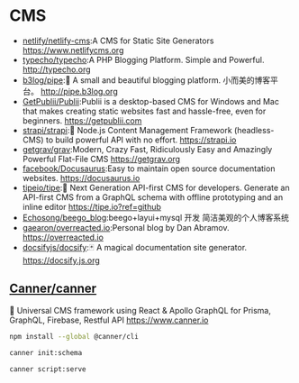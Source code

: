 # CMS

* [netlify/netlify-cms](https://github.com/netlify/netlify-cms):A CMS for Static Site Generators https://www.netlifycms.org
* [typecho/typecho](https://github.com/typecho/typecho):A PHP Blogging Platform. Simple and Powerful. http://typecho.org
* [b3log/pipe](https://github.com/b3log/pipe):🎷 A small and beautiful blogging platform. 小而美的博客平台。 http://pipe.b3log.org
* [GetPublii/Publii](https://github.com/GetPublii/Publii):Publii is a desktop-based CMS for Windows and Mac that makes creating static websites fast and hassle-free, even for beginners. https://getpublii.com
* [strapi/strapi](https://github.com/strapi/strapi):🚀 Node.js Content Management Framework (headless-CMS) to build powerful API with no effort. https://strapi.io
* [getgrav/grav](https://github.com/getgrav/grav):Modern, Crazy Fast, Ridiculously Easy and Amazingly Powerful Flat-File CMS https://getgrav.org
* [facebook/Docusaurus](https://github.com/facebook/Docusaurus):Easy to maintain open source documentation websites. https://docusaurus.io
* [tipeio/tipe](https://github.com/tipeio/tipe):🎉 Next Generation API-first CMS for developers. Generate an API-first CMS from a GraphQL schema with offline prototyping and an inline editor https://tipe.io?ref=github
* [Echosong/beego_blog](https://github.com/Echosong/beego_blog):beego+layui+mysql 开发 简洁美观的个人博客系统
* [gaearon/overreacted.io](https://github.com/gaearon/overreacted.io):Personal blog by Dan Abramov. https://overreacted.io
* [docsifyjs/docsify](https://github.com/docsifyjs/docsify):🃏 A magical documentation site generator. https://docsify.js.org

## [Canner/canner](https://github.com/Canner/canner)

📡 Universal CMS framework using React & Apollo GraphQL for Prisma, GraphQL, Firebase, Restful API https://www.canner.io

```sh
npm install --global @canner/cli

canner init:schema

canner script:serve
```
